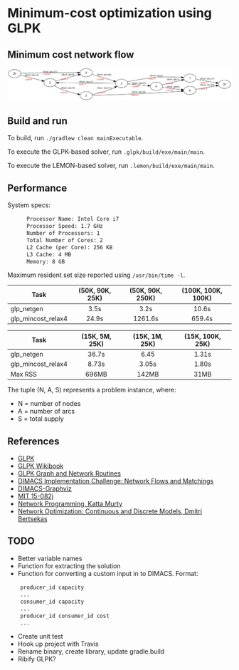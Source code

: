 # Minimum-cost optimization using GLPK

## Minimum cost network flow

![](./dat/sample.png)

## Build and run

To build, run `./gradlew clean mainExecutable`. 

To execute the GLPK-based solver, run `.glpk/build/exe/main/main`.

To execute the LEMON-based solver, run `.lemon/build/exe/main/main`.

## Performance

System specs:
```
      Processor Name: Intel Core i7
      Processor Speed: 1.7 GHz
      Number of Processors: 1
      Total Number of Cores: 2
      L2 Cache (per Core): 256 KB
      L3 Cache: 4 MB
      Memory: 8 GB
```

Maximum resident set size reported using `/usr/bin/time -l`.

|           Task        |   (50K, 90K, 25K)  |  (50K, 90K, 250K)  | (100K, 100K, 100K) |
| ----------------------|:------------------:|:------------------:|:------------------:|
| glp_netgen            |       3.5s         |        3.2s        |     10.6s          |
| glp_mincost_relax4    |       24.9s        |      1261.6s       |     659.4s         |

|           Task        |   (15K, 5M, 25K)   |   (15K, 1M, 25K)   |  (15K, 100K, 25K)  |
| ----------------------|:------------------:|:------------------:|:------------------:|
| glp_netgen            |       36.7s        |        6.45        |        1.31s       |
| glp_mincost_relax4    |       8.73s        |        3.05s       |        1.80s       |
| Max RSS               |       696MB        |        142MB       |        31MB        |

The tuple (N, A, S) represents a problem instance, where:

* N = number of nodes
* A = number of arcs
* S = total supply

## References

* [GLPK](https://www.gnu.org/software/glpk/)
* [GLPK Wikibook](https://en.wikibooks.org/wiki/GLPK)
* [GLPK Graph and Network Routines](http://www.chiark.greenend.org.uk/doc/glpk-doc/graphs.pdf)
* [DIMACS Implementation Challenge: Network Flows and Matchings](http://dimacs.rutgers.edu/pub/netflow/)
* [DIMACS-Graphviz](https://gist.github.com/maelvalais/755c16db4681e3a671c1)
* [MIT 15-082j](https://ocw.mit.edu/courses/sloan-school-of-management/15-082j-network-optimization-fall-2010/)
* [Network Programming, Katta Murty](http://www-personal.umich.edu/~murty/books/network_programming/)
* [Network Optimization: Continuous and Discrete Models, Dmitri Bertsekas](http://web.mit.edu/dimitrib/www/netbook_Full_Book.pdf)

## TODO

* Better variable names
* Function for extracting the solution
* Function for converting a custom input in to DIMACS. Format:
```
    producer_id capacity
    ...
    consumer_id capacity
    ...
    producer_id consumer_id cost
    ...
```
* Create unit test
* Hook up project with Travis
* Rename binary, create library, update gradle.build
* Ribify GLPK?
